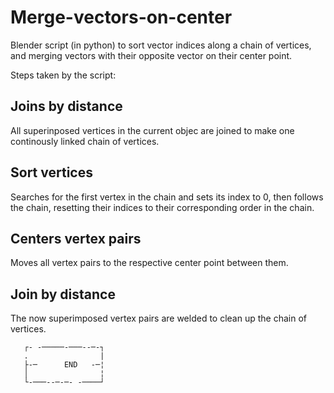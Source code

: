 # Merge-vectors-on-center
Blender script (in python) to sort vector indices along a chain of vertices, and merging vectors with their opposite vector on their center point.

Steps taken by the script:
## Joins by distance
  All superinposed vertices in the current objec are joined to
  make one continously linked chain of vertices.

## Sort vertices
  Searches for the first vertex in the chain and sets its index
  to 0, then follows the chain, resetting their indices to their
  corresponding order in the chain.

## Centers vertex pairs
  Moves all vertex pairs to the respective center point between
  them.

## Join by distance
  The now superimposed vertex pairs are welded to clean up the
  chain of vertices.

```
   ┌- -─────-───--─-┐
   .                |
   ├-─      END   -─¦
   │                ¦
   └-───--─-─- -────┘
```
